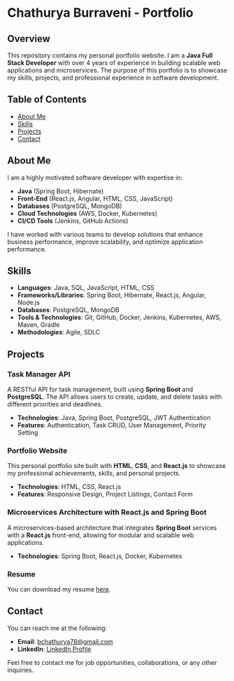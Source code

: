# Chathurya Burraveni - Portfolio

## Overview
This repository contains my personal portfolio website. I am a **Java Full Stack Developer** with over 4 years of experience in building scalable web applications and microservices. The purpose of this portfolio is to showcase my skills, projects, and professional experience in software development.

## Table of Contents
- [About Me](#about-me)
- [Skills](#skills)
- [Projects](#projects)
- [Contact](#contact)

## About Me
I am a highly motivated software developer with expertise in:
- **Java** (Spring Boot, Hibernate)
- **Front-End** (React.js, Angular, HTML, CSS, JavaScript)
- **Databases** (PostgreSQL, MongoDB)
- **Cloud Technologies** (AWS, Docker, Kubernetes)
- **CI/CD Tools** (Jenkins, GitHub Actions)

I have worked with various teams to develop solutions that enhance business performance, improve scalability, and optimize application performance.

## Skills
- **Languages**: Java, SQL, JavaScript, HTML, CSS
- **Frameworks/Libraries**: Spring Boot, Hibernate, React.js, Angular, Node.js
- **Databases**: PostgreSQL, MongoDB
- **Tools & Technologies**: Git, GitHub, Docker, Jenkins, Kubernetes, AWS, Maven, Gradle
- **Methodologies**: Agile, SDLC

## Projects
### Task Manager API
A RESTful API for task management, built using **Spring Boot** and **PostgreSQL**. The API allows users to create, update, and delete tasks with different priorities and deadlines.

- **Technologies**: Java, Spring Boot, PostgreSQL, JWT Authentication
- **Features**: Authentication, Task CRUD, User Management, Priority Setting

### Portfolio Website
This personal portfolio site built with **HTML**, **CSS**, and **React.js** to showcase my professional achievements, skills, and personal projects.

- **Technologies**: HTML, CSS, React.js
- **Features**: Responsive Design, Project Listings, Contact Form

### Microservices Architecture with React.js and Spring Boot
A microservices-based architecture that integrates **Spring Boot** services with a **React.js** front-end, allowing for modular and scalable web applications.

- **Technologies**: Spring Boot, React.js, Docker, Kubernetes

### Resume
You can download my resume [here](assets/resume.pdf).

## Contact
You can reach me at the following:
- **Email**: [bchathurya78@gmail.com](mailto:bchathurya78@gmail.com)
- **LinkedIn**: [LinkedIn Profile](https://www.linkedin.com/in/chathurya-b-a903b9179/)

Feel free to contact me for job opportunities, collaborations, or any other inquiries.
